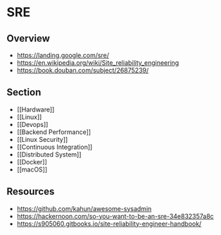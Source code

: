 # SRE

## Overview

- https://landing.google.com/sre/
- https://en.wikipedia.org/wiki/Site_reliability_engineering
- https://book.douban.com/subject/26875239/

## Section

- [[Hardware]]
- [[Linux]]
- [[Devops]]
- [[Backend Performance]]
- [[Linux Security]]
- [[Continuous Integration]]
- [[Distributed System]]
- [[Docker]]
- [[macOS]]

## Resources

- https://github.com/kahun/awesome-sysadmin
- https://hackernoon.com/so-you-want-to-be-an-sre-34e832357a8c
- https://s905060.gitbooks.io/site-reliability-engineer-handbook/
